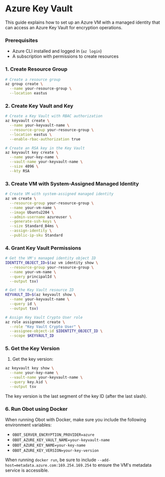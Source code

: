 # Azure Key Vault

This guide explains how to set up an Azure VM with a managed identity that can access an Azure Key Vault for encryption operations.

### Prerequisites

- Azure CLI installed and logged in (`az login`)
- A subscription with permissions to create resources

### 1. Create Resource Group

```bash
# Create a resource group
az group create \
  --name your-resource-group \
  --location eastus
```

### 2. Create Key Vault and Key

```bash
# Create a Key Vault with RBAC authorization
az keyvault create \
  --name your-keyvault-name \
  --resource-group your-resource-group \
  --location eastus \
  --enable-rbac-authorization true

# Create an RSA key in the Key Vault
az keyvault key create \
  --name your-key-name \
  --vault-name your-keyvault-name \
  --size 4096 \
  --kty RSA
```

### 3. Create VM with System-Assigned Managed Identity

```bash
# Create VM with system-assigned managed identity
az vm create \
  --resource-group your-resource-group \
  --name your-vm-name \
  --image Ubuntu2204 \
  --admin-username azureuser \
  --generate-ssh-keys \
  --size Standard_B4ms \
  --assign-identity \
  --public-ip-sku Standard
```

### 4. Grant Key Vault Permissions

```bash
# Get the VM's managed identity object ID
IDENTITY_OBJECT_ID=$(az vm identity show \
  --resource-group your-resource-group \
  --name your-vm-name \
  --query principalId \
  --output tsv)

# Get the Key Vault resource ID
KEYVAULT_ID=$(az keyvault show \
  --name your-keyvault-name \
  --query id \
  --output tsv)

# Assign Key Vault Crypto User role
az role assignment create \
  --role "Key Vault Crypto User" \
  --assignee-object-id $IDENTITY_OBJECT_ID \
  --scope $KEYVAULT_ID
```

### 5. Get the Key Version

1. Get the key version:

```bash
az keyvault key show \
  --name your-key-name \
  --vault-name your-keyvault-name \
  --query key.kid \
  --output tsv
```

The key version is the last segment of the key ID (after the last slash).

### 6. Run Obot using Docker

When running Obot with Docker, make sure you include the following environment variables:

- `OBOT_SERVER_ENCRYPTION_PROVIDER=azure`
- `OBOT_AZURE_KEY_VAULT_NAME=your-keyvault-name`
- `OBOT_AZURE_KEY_NAME=your-key-name`
- `OBOT_AZURE_KEY_VERSION=your-key-version`

When running `docker run`, be sure to include `--add-host=metadata.azure.com:169.254.169.254` to ensure the VM's metadata service is accessible.
